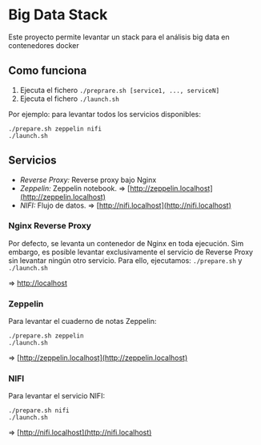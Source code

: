 # Big Data Stack

Este proyecto permite levantar un stack para el análisis big data en contenedores docker

## Como funciona

1. Ejecuta el fichero ```./preprare.sh [service1, ..., serviceN]```
2. Ejecuta el fichero ```./launch.sh```

Por ejemplo: para levantar todos los servicios disponibles:
```
./prepare.sh zeppelin nifi
./launch.sh
```

## Servicios

- _*Reverse Proxy:*_ Reverse proxy bajo Nginx
- _*Zeppelin:*_ Zeppelin notebook. => [http://zeppelin.localhost](http://zeppelin.localhost)
- _*NIFI:*_ Flujo de datos. => [http://nifi.localhost](http://nifi.localhost)

### Nginx Reverse Proxy

Por defecto, se levanta un contenedor de Nginx en toda ejecución. Sim embargo, es posible levantar exclusivamente el servicio de Reverse Proxy sin levantar ningún otro servicio. 
Para ello, ejecutamos: ```./prepare.sh``` y ```./launch.sh```

=> [http://localhost](http://localhost)

### Zeppelin

Para levantar el cuaderno de notas Zeppelin:
```
./prepare.sh zeppelin
./launch.sh
```
=> [http://zeppelin.localhost](http://zeppelin.localhost)

### NIFI

Para levantar el servicio NIFI:
```
./prepare.sh nifi
./launch.sh
```
=> [http://nifi.localhost](http://nifi.localhost)
